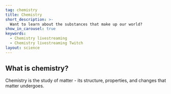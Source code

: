 ```yaml
---
tag: chemistry
title: Chemistry
short_description: >-
  Want to learn about the substances that make up our world?
show_in_carousel: true
keywords:
  - Chemistry livestreaming
  - Chemistry livestreaming Twitch
layout: science
---
```

## What is chemistry?

Chemistry is the study of matter - its structure, properties, and changes that matter undergoes.
